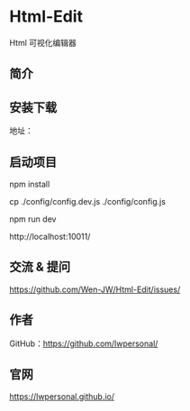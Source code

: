 # Html-Edit

Html 可视化编辑器

## 简介

## 安装下载
地址：

## 启动项目

npm install

cp ./config/config.dev.js ./config/config.js

npm run dev

http://localhost:10011/

## 交流 & 提问

https://github.com/Wen-JW/Html-Edit/issues/

## 作者

GitHub：https://github.com/lwpersonal/

## 官网

https://lwpersonal.github.io/

